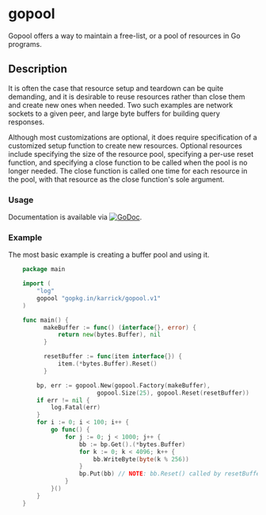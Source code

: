 # gopool

Gopool offers a way to maintain a free-list, or a pool of resources in
Go programs.

## Description

It is often the case that resource setup and teardown can be quite
demanding, and it is desirable to reuse resources rather than close
them and create new ones when needed. Two such examples are network
sockets to a given peer, and large byte buffers for building query
responses.

Although most customizations are optional, it does require
specification of a customized setup function to create new resources.
Optional resources include specifying the size of the resource pool,
specifying a per-use reset function, and specifying a close function
to be called when the pool is no longer needed. The close function is
called one time for each resource in the pool, with that resource as
the close function's sole argument.

### Usage

Documentation is available via
[![GoDoc](https://godoc.org/github.com/karrick/gopool?status.svg)](https://godoc.org/github.com/karrick/gopool).

### Example

The most basic example is creating a buffer pool and using it.

```Go
	package main

	import (
		"log"
		gopool "gopkg.in/karrick/gopool.v1"
	)

	func main() {
	      makeBuffer := func() (interface{}, error) {
	          return new(bytes.Buffer), nil
	      }

	      resetBuffer := func(item interface{}) {
	          item.(*bytes.Buffer).Reset()
	      }

		bp, err := gopool.New(gopool.Factory(makeBuffer),
	                     gopool.Size(25), gopool.Reset(resetBuffer))
		if err != nil {
			log.Fatal(err)
		}
		for i := 0; i < 100; i++ {
			go func() {
				for j := 0; j < 1000; j++ {
					bb := bp.Get().(*bytes.Buffer)
					for k := 0; k < 4096; k++ {
						bb.WriteByte(byte(k % 256))
					}
					bp.Put(bb) // NOTE: bb.Reset() called by resetBuffer
				}
			}()
		}
	}
```
